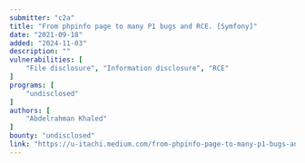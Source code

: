 ```yaml
---
submitter: "c2a"
title: "From phpinfo page to many P1 bugs and RCE. [Symfony]"
date: "2021-09-18"
added: "2024-11-03"
description: ""
vulnerabilities: [
    "File disclosure", "Information disclosure", "RCE"
]
programs: [
    "undisclosed"
]
authors: [
    "Abdelrahman Khaled"
]
bounty: "undisclosed"
link: "https://u-itachi.medium.com/from-phpinfo-page-to-many-p1-bugs-and-rce-symfony-bce432605662"
---
```




